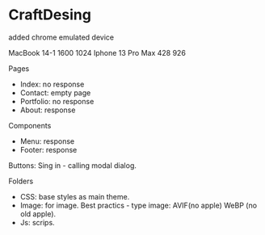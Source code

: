 # CraftDesing

added chrome emulated device

MacBook 14-1 1600 1024
Iphone 13 Pro Max 428 926

Pages

- Index: no response
- Contact: empty page
- Portfolio: no response
- About: response

Components

- Menu: response
- Footer: response

Buttons: Sing in - calling modal dialog.

Folders

- CSS: base styles as main theme.
- Image: for image. Best practics - type image: AVIF(no apple) WeBP (no old apple).
- Js: scrips.
